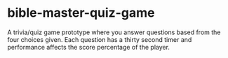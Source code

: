 # bible-master-quiz-game
A trivia/quiz game prototype where you answer questions based from the four choices given. Each question has a thirty second timer and performance affects the score percentage of the player.
